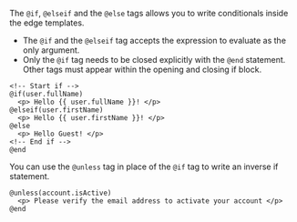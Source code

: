 The `@if`, `@elseif` and the `@else` tags allows you to write conditionals inside the edge templates. 

- The `@if` and the `@elseif` tag accepts the expression to evaluate as the only argument.
- Only the `@if` tag needs to be closed explicitly with the `@end` statement. Other tags must appear within the opening and closing if block.

```edge
<!-- Start if -->
@if(user.fullName)
  <p> Hello {{ user.fullName }}! </p>
@elseif(user.firstName)
  <p> Hello {{ user.firstName }}! </p>
@else
  <p> Hello Guest! </p>
<!-- End if -->
@end
```

You can use the `@unless` tag in place of the `@if` tag to write an inverse if statement.

```edge
@unless(account.isActive)
  <p> Please verify the email address to activate your account </p>
@end
```
